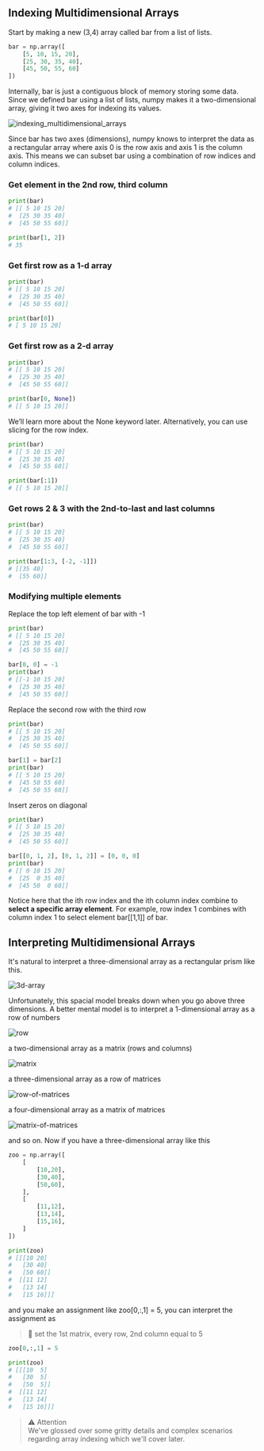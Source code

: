 ## Indexing Multidimensional Arrays

Start by making a new (3,4) array called bar from a list of lists.

```python
bar = np.array([
    [5, 10, 15, 20],
    [25, 30, 35, 40],
    [45, 50, 55, 60]
])
```

Internally, bar is just a contiguous block of memory storing some data. Since we defined bar using a list of lists, numpy makes it a two-dimensional array, giving it two axes for indexing its values.

![indexing_multidimensional_arrays](pictures/indexing_multidimensional_arrays.jpeg)

Since bar has two axes (dimensions), numpy knows to interpret the data as a rectangular array where axis 0 is the row axis and axis 1 is the column axis. This means we can subset bar using a combination of row indices and column indices.

### Get element in the 2nd row, third column

```python
print(bar)
# [[ 5 10 15 20]
#  [25 30 35 40]
#  [45 50 55 60]]

print(bar[1, 2])
# 35
```

### Get first row as a 1-d array

```python
print(bar)
# [[ 5 10 15 20]
#  [25 30 35 40]
#  [45 50 55 60]]

print(bar[0])
# [ 5 10 15 20]
```

### Get first row as a 2-d array

```python
print(bar)
# [[ 5 10 15 20]
#  [25 30 35 40]
#  [45 50 55 60]]

print(bar[0, None])
# [[ 5 10 15 20]]
```

We’ll learn more about the None keyword later. Alternatively, you can use slicing for the row index.

```python
print(bar)
# [[ 5 10 15 20]
#  [25 30 35 40]
#  [45 50 55 60]]

print(bar[:1])
# [[ 5 10 15 20]]
```

### Get rows 2 & 3 with the 2nd-to-last and last columns

```python
print(bar)
# [[ 5 10 15 20]
#  [25 30 35 40]
#  [45 50 55 60]]

print(bar[1:3, [-2, -1]])
# [[35 40]
#  [55 60]]
```

### Modifying multiple elements

Replace the top left element of bar with -1

```python
print(bar)
# [[ 5 10 15 20]
#  [25 30 35 40]
#  [45 50 55 60]]

bar[0, 0] = -1
print(bar)
# [[-1 10 15 20]
#  [25 30 35 40]
#  [45 50 55 60]]
```

Replace the second row with the third row

```python
print(bar)
# [[ 5 10 15 20]
#  [25 30 35 40]
#  [45 50 55 60]]

bar[1] = bar[2]
print(bar)
# [[ 5 10 15 20]
#  [45 50 55 60]
#  [45 50 55 60]]
```

Insert zeros on diagonal

```python
print(bar)
# [[ 5 10 15 20]
#  [25 30 35 40]
#  [45 50 55 60]]

bar[[0, 1, 2], [0, 1, 2]] = [0, 0, 0]
print(bar)
# [[ 0 10 15 20]
#  [25  0 35 40]
#  [45 50  0 60]]
```

Notice here that the ith row index and the ith column index combine to **select a specific array element**. For example, row index 1 combines with column index 1 to select element bar[[1,1]] of bar.


## Interpreting Multidimensional Arrays

It's natural to interpret a three-dimensional array as a rectangular prism like this.

![3d-array](pictures/3d-array.jpeg)

Unfortunately, this spacial model breaks down when you go above three dimensions. A better mental model is to interpret a 1-dimensional array as a row of numbers

![row](pictures/row.jpeg)

a two-dimensional array as a matrix (rows and columns) 

![matrix](pictures/matrix.jpeg)

a three-dimensional array as a row of matrices

![row-of-matrices](pictures/row-of-matrices.jpeg)

a four-dimensional array as a matrix of matrices

![matrix-of-matrices](pictures/matrix-of-matrices.jpeg)

and so on. Now if you have a three-dimensional array like this

```python
zoo = np.array([
    [
        [10,20],
        [30,40],
        [50,60],
    ],
    [
        [11,12],
        [13,14],
        [15,16],
    ]
])

print(zoo)
# [[[10 20]
#   [30 40]
#   [50 60]]
#  [[11 12]
#   [13 14]
#   [15 16]]]
```

and you make an assignment like zoo[0,:,1] = 5, you can interpret the assignment as

> :memo: set the 1st matrix, every row, 2nd column equal to 5

```python
zoo[0,:,1] = 5

print(zoo)
# [[[10  5]
#   [30  5]
#   [50  5]]
#  [[11 12]
#   [13 14]
#   [15 16]]]
```

> :warning: Attention<br>
We've glossed over some gritty details and complex scenarios regarding array indexing which we'll cover later.
